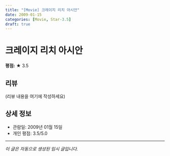 ```yaml
---
title: "[Movie] 크레이지 리치 아시안"
date: 2009-01-15
categories: [Movie, Star-3.5]
draft: true
---
```


# 크레이지 리치 아시안

**평점:** ★ 3.5

## 리뷰

(리뷰 내용을 여기에 작성하세요)

## 상세 정보

- 관람일: 2009년 01월 15일
- 개인 평점: 3.5/5.0

---

*이 글은 자동으로 생성된 임시 글입니다.*
